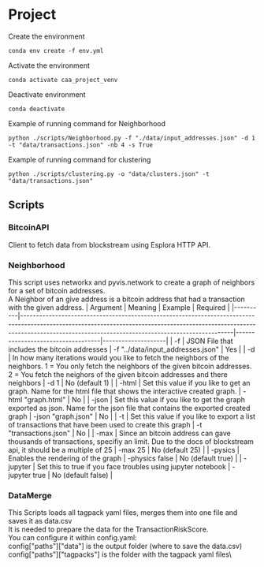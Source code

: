 # Project

Create the environment
```
conda env create -f env.yml
```

Activate the environment
```
conda activate caa_project_venv
```
Deactivate environment
```
conda deactivate
```
    
Example of running command for Neighborhood
```
python ./scripts/Neighborhood.py -f "./data/input_addresses.json" -d 1 -t "data/transactions.json" -nb 4 -s True
```

Example of running command for clustering
```
python ./scripts/clustering.py -o "data/clusters.json" -t "data/transactions.json"
```

## Scripts
### BitcoinAPI
Client to fetch data from blockstream using Esplora HTTP API.
### Neighborhood
This script uses networkx and pyvis.network to create a graph of neighbors for a set of bitcoin addresses.\
A Neighbor of an give address is a bitcoin address that had a transaction with the given address.
| Argument | Meaning                                                                                                                                                                                                                       | Example                           | Required           |
|----------|-------------------------------------------------------------------------------------------------------------------------------------------------------------------------------------------------------------------------------|-----------------------------------|--------------------|
| -f       | JSON File that includes the bitcoin addresses                                                                                                                                                                                 | -f "../data/input_addresses.json" | Yes                |
| -d       | In how many iterations would you like to fetch the neighbors of the neighbors. 1 = You only fetch the neighbors of the given bitcoin addresses. 2 = You fetch the neighors of the given bitcoin addresses and there neighbors | -d 1                              | No (default 1)     |
| -html    | Set this value if you like to get an graph. Name for the html file that shows the interactive created graph.                                                                                                                  | -html "graph.html"                | No                 |
| -json    | Set this value if you like to get the graph exported as json. Name for the json file that contains the exported created graph                                                                                                 | -json "graph.json"                | No                 |
| -t       | Set this value if you like to export a list of transactions that have been used to create this graph                                                                                                                          | -t "transactions.json"            | No                 |
| -max     | Since an bitcoin address can gave thousands of transactions, specifiy an limit. Due to the docs of blockstream api, it should be a multiple of 25                                                                             | -max 25                           | No (default 25)    |
| -pysics  | Enables the rendering of the graph                                                                                                                                                                                            | -physics false                    | No (default true)  |
| -jupyter | Set this to true if you face troubles using jupyter notebook                                                                                                                                                                  | -jupyter true                     | No (default false) |


### DataMerge
This Scripts loads all tagpack yaml files, merges them into one file and saves it as data.csv\
It is needed to prepare the data for the TransactionRiskScore.\
You can configure it within config.yaml:\
config["paths"]["data"] is the output folder (where to save the data.csv)\
config["paths"]["tagpacks"] is the folder with the tagpack yaml files\

